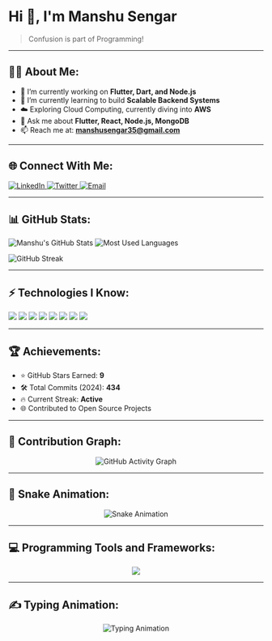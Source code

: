# Hi 👋, I'm Manshu Sengar

> Confusion is part of Programming!

---

## 👨‍💻 About Me:
- 🔭 I’m currently working on **Flutter, Dart, and Node.js**
- 🌱 I’m currently learning to build **Scalable Backend Systems**
- ☁️ Exploring Cloud Computing, currently diving into **AWS**
- 💬 Ask me about **Flutter, React, Node.js, MongoDB**
- 📫 Reach me at: **manshusengar35@gmail.com**

---

## 🌐 Connect With Me:
<p align="left">
  <a href="https://www.linkedin.com/in/manshusengar/" target="_blank">
    <img src="https://img.shields.io/badge/LinkedIn-%230077B5.svg?style=flat&logo=linkedin&logoColor=white" alt="LinkedIn" />
  </a>
  <a href="https://twitter.com/manshusengar" target="_blank">
    <img src="https://img.shields.io/badge/Twitter-%231DA1F2.svg?style=flat&logo=twitter&logoColor=white" alt="Twitter" />
  </a>
  <a href="mailto:manshusengar35@gmail.com">
    <img src="https://img.shields.io/badge/Gmail-%23D14836.svg?style=flat&logo=gmail&logoColor=white" alt="Email" />
  </a>
</p>

---

## 📊 GitHub Stats:
![Manshu's GitHub Stats](https://github-readme-stats.vercel.app/api?username=ManshuSengar&show_icons=true&theme=radical)
![Most Used Languages](https://github-readme-stats.vercel.app/api/top-langs/?username=ManshuSengar&layout=compact&theme=radical)

![GitHub Streak](https://streak-stats.demolab.com?user=ManshuSengar&theme=radical&hide_border=true)

---

## ⚡ Technologies I Know:
<p align="left">
  <img src="https://img.shields.io/badge/Flutter-%2302569B.svg?style=flat&logo=Flutter&logoColor=white" />
  <img src="https://img.shields.io/badge/Dart-%230175C2.svg?style=flat&logo=dart&logoColor=white" />
  <img src="https://img.shields.io/badge/React-%2320232a.svg?style=flat&logo=react&logoColor=%2361DAFB" />
  <img src="https://img.shields.io/badge/Node.js-%23339933.svg?style=flat&logo=node.js&logoColor=white" />
  <img src="https://img.shields.io/badge/MongoDB-%2347A248.svg?style=flat&logo=mongodb&logoColor=white" />
  <img src="https://img.shields.io/badge/AWS-%23232F3E.svg?style=flat&logo=amazon-aws&logoColor=white" />
  <img src="https://img.shields.io/badge/Git-%23F05033.svg?style=flat&logo=git&logoColor=white" />
  <img src="https://img.shields.io/badge/JavaScript-%23F7DF1E.svg?style=flat&logo=javascript&logoColor=black" />
</p>

---

## 🏆 Achievements:
- ⭐ GitHub Stars Earned: **9**
- 🛠️ Total Commits (2024): **434**
- 🔥 Current Streak: **Active**
- 🌐 Contributed to Open Source Projects

---

## 🎨 Contribution Graph:
<p align="center">
  <img src="https://github-readme-activity-graph.cyclic.app/graph?username=ManshuSengar&theme=radical" alt="GitHub Activity Graph" />
</p>

---

## 🐍 Snake Animation:
<p align="center">
  <img src="https://github.com/ManshuSengar/ManshuSengar/blob/output/github-contribution-grid-snake.svg" alt="Snake Animation" />
</p>

---

## 💻 Programming Tools and Frameworks:
<p align="center">
  <img src="https://skillicons.dev/icons?i=flutter,dart,react,nodejs,mongodb,aws,git,html,css,javascript,github" />
</p>

---

## ✍️ Typing Animation:
<p align="center">
  <img src="https://readme-typing-svg.demolab.com?font=Fira+Code&size=25&pause=1000&color=3E87C7&center=true&vCenter=true&lines=Welcome+to+my+GitHub+profile!;I+build+awesome+apps!;Confusion+is+part+of+programming!;Explore+my+repositories!;Happy+Coding+👨‍💻" alt="Typing Animation" />
</p>
